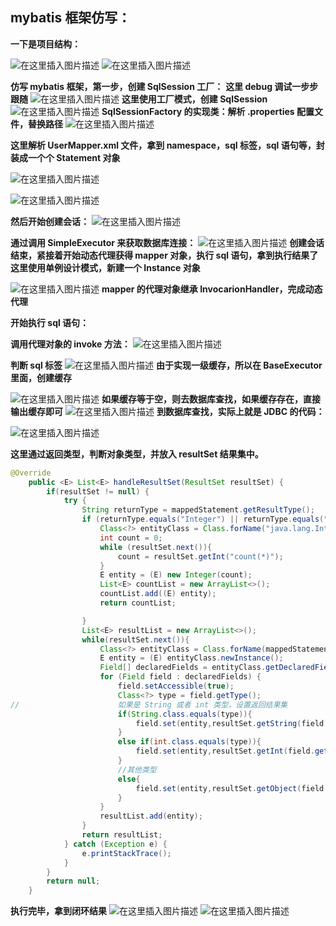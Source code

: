 ## mybatis 框架仿写：

**一下是项目结构：**

![在这里插入图片描述](https://img-blog.csdnimg.cn/87b00e26166347fab5ee0f1bf18fb71f.png?x-oss-process=image/watermark,type_ZHJvaWRzYW5zZmFsbGJhY2s,shadow_50,text_Q1NETiBAX-WKquWKm-WKquWKm-WGjeWKquWKm18=,size_12,color_FFFFFF,t_70,g_se,x_16)
![在这里插入图片描述](https://img-blog.csdnimg.cn/de2609e908cf4a8a8463c916584d7166.png?x-oss-process=image/watermark,type_ZHJvaWRzYW5zZmFsbGJhY2s,shadow_50,text_Q1NETiBAX-WKquWKm-WKquWKm-WGjeWKquWKm18=,size_12,color_FFFFFF,t_70,g_se,x_16)

**仿写 mybatis 框架，第一步，创建 SqlSession 工厂：**
**这里 debug 调试一步步跟随**
![在这里插入图片描述](https://img-blog.csdnimg.cn/fd71618173574d738097b00768732067.png?x-oss-process=image/watermark,type_ZHJvaWRzYW5zZmFsbGJhY2s,shadow_50,text_Q1NETiBAX-WKquWKm-WKquWKm-WGjeWKquWKm18=,size_20,color_FFFFFF,t_70,g_se,x_16)
**这里使用工厂模式，创建 SqlSession**![在这里插入图片描述](https://img-blog.csdnimg.cn/97a4cce5f3554a3e9ec21f1bc89c3438.png?x-oss-process=image/watermark,type_ZHJvaWRzYW5zZmFsbGJhY2s,shadow_50,text_Q1NETiBAX-WKquWKm-WKquWKm-WGjeWKquWKm18=,size_20,color_FFFFFF,t_70,g_se,x_16)
**SqlSessionFactory 的实现类：解析 .properties 配置文件，替换路径**
![在这里插入图片描述](https://img-blog.csdnimg.cn/429033f949384a08b881ab572788ad7a.png?x-oss-process=image/watermark,type_ZHJvaWRzYW5zZmFsbGJhY2s,shadow_50,text_Q1NETiBAX-WKquWKm-WKquWKm-WGjeWKquWKm18=,size_20,color_FFFFFF,t_70,g_se,x_16)

**这里解析 UserMapper.xml 文件，拿到 namespace，sql 标签，sql 语句等，封装成一个个 Statement 对象**

![在这里插入图片描述](https://img-blog.csdnimg.cn/d9469e5f3a7a4d3799f5ea4c54908028.png?x-oss-process=image/watermark,type_ZHJvaWRzYW5zZmFsbGJhY2s,shadow_50,text_Q1NETiBAX-WKquWKm-WKquWKm-WGjeWKquWKm18=,size_20,color_FFFFFF,t_70,g_se,x_16)

![在这里插入图片描述](https://img-blog.csdnimg.cn/d384f3bf1ba84c10bfde41a0f908713e.png?x-oss-process=image/watermark,type_ZHJvaWRzYW5zZmFsbGJhY2s,shadow_50,text_Q1NETiBAX-WKquWKm-WKquWKm-WGjeWKquWKm18=,size_20,color_FFFFFF,t_70,g_se,x_16)

**然后开始创建会话：**
![在这里插入图片描述](https://img-blog.csdnimg.cn/133cdf2bc4bc4401a1ade751c9b2071d.png)


**通过调用 SimpleExecutor 来获取数据库连接：**
![在这里插入图片描述](https://img-blog.csdnimg.cn/8a152b9030ee4d78b01a17ef6158be08.png?x-oss-process=image/watermark,type_ZHJvaWRzYW5zZmFsbGJhY2s,shadow_50,text_Q1NETiBAX-WKquWKm-WKquWKm-WGjeWKquWKm18=,size_20,color_FFFFFF,t_70,g_se,x_16)
**创建会话结束，紧接着开始动态代理获得 mapper 对象，执行 sql 语句，拿到执行结果了**
**这里使用单例设计模式，新建一个 Instance 对象**

![在这里插入图片描述](https://img-blog.csdnimg.cn/82aec648e51f4bf097ef9b217cdd5ca1.png?x-oss-process=image/watermark,type_ZHJvaWRzYW5zZmFsbGJhY2s,shadow_50,text_Q1NETiBAX-WKquWKm-WKquWKm-WGjeWKquWKm18=,size_20,color_FFFFFF,t_70,g_se,x_16)
**mapper 的代理对象继承 InvocarionHandler，完成动态代理** 



**开始执行 sql 语句：**

**调用代理对象的 invoke 方法：**
![在这里插入图片描述](https://img-blog.csdnimg.cn/82b9b8890c854d6ab36f68291f07af9a.png?x-oss-process=image/watermark,type_ZHJvaWRzYW5zZmFsbGJhY2s,shadow_50,text_Q1NETiBAX-WKquWKm-WKquWKm-WGjeWKquWKm18=,size_20,color_FFFFFF,t_70,g_se,x_16)

**判断 sql 标签**
![在这里插入图片描述](https://img-blog.csdnimg.cn/20f9bf1f9ebb4297a1e5b64ea726b8b3.png?x-oss-process=image/watermark,type_ZHJvaWRzYW5zZmFsbGJhY2s,shadow_50,text_Q1NETiBAX-WKquWKm-WKquWKm-WGjeWKquWKm18=,size_20,color_FFFFFF,t_70,g_se,x_16)
**由于实现一级缓存，所以在 BaseExecutor 里面，创建缓存**

![在这里插入图片描述](https://img-blog.csdnimg.cn/59d663f867ea4d4bbbb2a1135f72cdf7.png?x-oss-process=image/watermark,type_ZHJvaWRzYW5zZmFsbGJhY2s,shadow_50,text_Q1NETiBAX-WKquWKm-WKquWKm-WGjeWKquWKm18=,size_20,color_FFFFFF,t_70,g_se,x_16)
**如果缓存等于空，则去数据库查找，如果缓存存在，直接输出缓存即可**
![在这里插入图片描述](https://img-blog.csdnimg.cn/b0893c9d9cb143409d3bfd840b548c81.png?x-oss-process=image/watermark,type_ZHJvaWRzYW5zZmFsbGJhY2s,shadow_50,text_Q1NETiBAX-WKquWKm-WKquWKm-WGjeWKquWKm18=,size_20,color_FFFFFF,t_70,g_se,x_16)
**到数据库查找，实际上就是 JDBC 的代码：**

![在这里插入图片描述](https://img-blog.csdnimg.cn/16b21add6bbc4054b0d219338d25eef1.png?x-oss-process=image/watermark,type_ZHJvaWRzYW5zZmFsbGJhY2s,shadow_50,text_Q1NETiBAX-WKquWKm-WKquWKm-WGjeWKquWKm18=,size_20,color_FFFFFF,t_70,g_se,x_16)

**这里通过返回类型，判断对象类型，并放入 resultSet 结果集中。**
```java
@Override
    public <E> List<E> handleResultSet(ResultSet resultSet) {
        if(resultSet != null) {
            try {
                String returnType = mappedStatement.getResultType();
                if (returnType.equals("Integer") || returnType.equals("Long")) {
                    Class<?> entityClass = Class.forName("java.lang.Integer");
                    int count = 0;
                    while (resultSet.next()){
                        count = resultSet.getInt("count(*)");
                    }
                    E entity = (E) new Integer(count);
                    List<E> countList = new ArrayList<>();
                    countList.add((E) entity);
                    return countList;

                }
                List<E> resultList = new ArrayList<>();
                while(resultSet.next()){
                    Class<?> entityClass = Class.forName(mappedStatement.getResultType());
                    E entity = (E) entityClass.newInstance();
                    Field[] declaredFields = entityClass.getDeclaredFields();
                    for (Field field : declaredFields) {
                        field.setAccessible(true);
                        Class<?> type = field.getType();
//                      如果是 String 或者 int 类型，设置返回结果集
                        if(String.class.equals(type)){
                            field.set(entity,resultSet.getString(field.getName()));
                        }
                        else if(int.class.equals(type)){
                            field.set(entity,resultSet.getInt(field.getName()));
                        }
                        //其他类型
                        else{
                            field.set(entity,resultSet.getObject(field.getName()));
                        }
                    }
                    resultList.add(entity);
                }
                return resultList;
            } catch (Exception e) {
                e.printStackTrace();
            }
        }
        return null;
    }
```

**执行完毕，拿到闭环结果**
![在这里插入图片描述](https://img-blog.csdnimg.cn/5e5e3f476be94ae3bb2697a54c6b76dc.png?x-oss-process=image/watermark,type_ZHJvaWRzYW5zZmFsbGJhY2s,shadow_50,text_Q1NETiBAX-WKquWKm-WKquWKm-WGjeWKquWKm18=,size_20,color_FFFFFF,t_70,g_se,x_16)
![在这里插入图片描述](https://img-blog.csdnimg.cn/4a4ac4971ab84c06aef97acbb72ba457.png)
